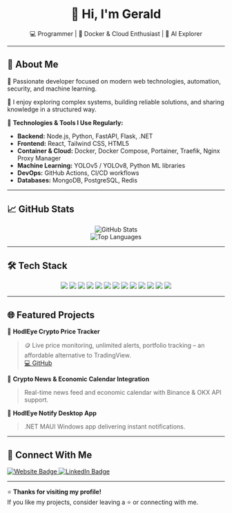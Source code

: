 <h1 align="center">👋 Hi, I'm Gerald</h1>
<p align="center">
  💻 Programmer | 🐳 Docker & Cloud Enthusiast | 🤖 AI Explorer
</p>

---

## 🚀 About Me

🔹 Passionate developer focused on modern web technologies, automation, security, and machine learning.

🔹 I enjoy exploring complex systems, building reliable solutions, and sharing knowledge in a structured way.

🔹 **Technologies & Tools I Use Regularly:**

- **Backend:** Node.js, Python, FastAPI, Flask, .NET
- **Frontend:** React, Tailwind CSS, HTML5
- **Container & Cloud:** Docker, Docker Compose, Portainer, Traefik, Nginx Proxy Manager
- **Machine Learning:** YOLOv5 / YOLOv8, Python ML libraries
- **DevOps:** GitHub Actions, CI/CD workflows
- **Databases:** MongoDB, PostgreSQL, Redis

---

## 📈 GitHub Stats

<p align="center">
  <img src="https://github-readme-stats.vercel.app/api?username=Gerald-Ha&show_icons=true&theme=radical" alt="GitHub Stats" />
  <br/>
  <img src="https://github-readme-stats.vercel.app/api/top-langs/?username=Gerald-Ha&layout=compact&theme=radical" alt="Top Languages" />
</p>


---

## 🛠️ Tech Stack
<div align="center">
<p>
  <img src="https://img.shields.io/badge/-HTML5-E34F26?style=for-the-badge&logo=html5&logoColor=white" />
  <img src="https://img.shields.io/badge/-CSS3-1572B6?style=for-the-badge&logo=css3&logoColor=white" />
  <img src="https://img.shields.io/badge/-JavaScript-F7DF1E?style=for-the-badge&logo=javascript&logoColor=black" />
  <img src="https://img.shields.io/badge/-TypeScript-3178C6?style=for-the-badge&logo=typescript&logoColor=white" />
  <img src="https://img.shields.io/badge/-Python-3776AB?style=for-the-badge&logo=python&logoColor=white" />
  <img src="https://img.shields.io/badge/-React-20232A?style=for-the-badge&logo=react&logoColor=61DAFB" />
  <img src="https://img.shields.io/badge/-Node.js-339933?style=for-the-badge&logo=node.js&logoColor=white" />
  <img src="https://img.shields.io/badge/-Docker-2496ED?style=for-the-badge&logo=docker&logoColor=white" />
  <img src="https://img.shields.io/badge/-MongoDB-47A248?style=for-the-badge&logo=mongodb&logoColor=white" />
  <img src="https://img.shields.io/badge/-PostgreSQL-336791?style=for-the-badge&logo=postgresql&logoColor=white" />
  <img src="https://img.shields.io/badge/-Redis-DC382D?style=for-the-badge&logo=redis&logoColor=white" />
  <img src="https://img.shields.io/badge/-Git-F05032?style=for-the-badge&logo=git&logoColor=white" />
  <img src="https://img.shields.io/badge/-Linux-FCC624?style=for-the-badge&logo=linux&logoColor=black" />
</p>
</div>


---

## 🌐 Featured Projects

📌 **HodlEye Crypto Price Tracker**  
> 🪙 Live price monitoring, unlimited alerts, portfolio tracking – an affordable alternative to TradingView.  
 [💻 GitHub](https://github.com/Gerald-Ha/HodlEye-Crypto-Price-Tracker)

📌 **Crypto News & Economic Calendar Integration**  
> Real-time news feed and economic calendar with Binance & OKX API support.

📌 **HodlEye Notify Desktop App**  
> .NET MAUI Windows app delivering instant notifications.

---

## 🔗 Connect With Me

<p >
  <a href="https://gerald-hasani.com/">
    <img src="https://img.shields.io/badge/Website-gerald--hasani.com-0A66C2?style=for-the-badge&logo=Google-Chrome&logoColor=white" alt="Website Badge" />
  </a>
  <a href="https://www.linkedin.com/in/gerald-hasani/">
    <img src="https://img.shields.io/badge/LinkedIn-Gerald%20Hasani-0A66C2?style=for-the-badge&logo=linkedin&logoColor=white" alt="LinkedIn Badge" />
  </a>
</p>

---

⭐ **Thanks for visiting my profile!**  
If you like my projects, consider leaving a ⭐ or connecting with me.
